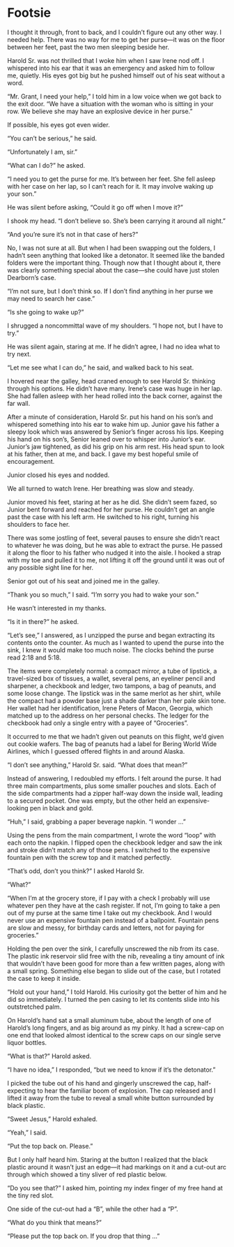 # Footsie

I thought it through, front to back, and I couldn’t figure out any other way.
I needed help.
There was no way for me to get her purse—it was on the floor between her feet, past the two men sleeping beside her.

Harold Sr. was not thrilled that I woke him when I saw Irene nod off.
I whispered into his ear that it was an emergency and asked him to follow me, quietly.
His eyes got big but he pushed himself out of his seat without a word.

“Mr. Grant, I need your help,” I told him in a low voice when we got back to the exit door.
“We have a situation with the woman who is sitting in your row.
We believe she may have an explosive device in her purse.”

If possible, his eyes got even wider.

“You can’t be serious,” he said.

“Unfortunately I am, sir.”

“What can I do?” he asked.

“I need you to get the purse for me.
It’s between her feet.
She fell asleep with her case on her lap, so I can’t reach for it.
It may involve waking up your son.”

He was silent before asking, “Could it go off when I move it?”

I shook my head.
“I don’t believe so.
She’s been carrying it around all night.”

“And you’re sure it’s not in that case of hers?”

No, I was not sure at all.
But when I had been swapping out the folders, I hadn’t seen anything that looked like a detonator.
It seemed like the banded folders were the important thing.
Though now that I thought about it, there was clearly something special about the case—she could have just stolen Dearborn’s case.

“I’m not sure, but I don’t think so.
If I don’t find anything in her purse we may need to search her case.”

“Is she going to wake up?”

I shrugged a noncommittal wave of my shoulders.
“I hope not, but I have to try.”

He was silent again, staring at me.
If he didn’t agree, I had no idea what to try next.

“Let me see what I can do,” he said, and walked back to his seat.

I hovered near the galley, head craned enough to see Harold Sr. thinking through his options.
He didn’t have many.
Irene’s case was huge in her lap.
She had fallen asleep with her head rolled into the back corner, against the far wall.

After a minute of consideration, Harold Sr. put his hand on his son’s and whispered something into his ear to wake him up.
Junior gave his father a sleepy look which was answered by Senior’s finger across his lips.
Keeping his hand on his son’s, Senior leaned over to whisper into Junior’s ear.
Junior’s jaw tightened, as did his grip on his arm rest.
His head spun to look at his father, then at me, and back.
I gave my best hopeful smile of encouragement.

Junior closed his eyes and nodded.

We all turned to watch Irene.
Her breathing was slow and steady.

Junior moved his feet, staring at her as he did.
She didn’t seem fazed, so Junior bent forward and reached for her purse.
He couldn’t get an angle past the case with his left arm.
He switched to his right, turning his shoulders to face her.

There was some jostling of feet, several pauses to ensure she didn’t react to whatever he was doing, but he was able to extract the purse.
He passed it along the floor to his father who nudged it into the aisle.
I hooked a strap with my toe and pulled it to me, not lifting it off the ground until it was out of
any possible sight line for her.

Senior got out of his seat and joined me in the galley.

“Thank you so much,” I said.
“I’m sorry you had to wake your son.”

He wasn’t interested in my thanks.

“Is it in there?” he asked.

“Let’s see,” I answered, as I unzipped the purse and began extracting its contents onto the counter.
As much as I wanted to upend the purse into the sink, I knew it would make too much noise.
The clocks behind the purse read 2:18 and 5:18.

The items were completely normal: a compact mirror, a tube of lipstick, a travel-sized box of tissues, a wallet, several pens, an eyeliner pencil and sharpener, a checkbook and ledger, two tampons, a bag of peanuts, and some loose change.
The lipstick was in the same merlot as her shirt, while the compact had a powder base just a shade darker than her pale skin tone.
Her wallet had her identification, Irene Peters of Macon, Georgia, which matched up to the address on her personal checks.
The ledger for the checkbook had only a single entry with a payee of “Groceries”.

It occurred to me that we hadn’t given out peanuts on this flight, we’d given out cookie wafers.
The bag of peanuts had a label for Bering World Wide Airlines, which I guessed offered flights in and around Alaska.

“I don’t see anything,” Harold Sr. said.
“What does that mean?”

Instead of answering, I redoubled my efforts.
I felt around the purse.
It had three main compartments, plus some smaller pouches and slots.
Each of the side compartments had a zipper half-way down the inside wall, leading to a secured pocket.
One was empty, but the other held an expensive-looking pen in black and gold.

“Huh,” I said, grabbing a paper beverage napkin.
“I wonder …”

Using the pens from the main compartment, I wrote the word “loop” with each onto the napkin.
I flipped open the checkbook ledger and saw the ink and stroke didn’t match any of those pens.
I switched to the expensive fountain pen with the screw top and it matched perfectly.

“That’s odd, don’t you think?” I asked Harold Sr.

“What?”

“When I’m at the grocery store, if I pay with a check I probably will use whatever pen they have at the cash register.
If not, I’m going to take a pen out of my purse at the same time I take out my checkbook.
And I would never use an expensive fountain pen instead of a ballpoint.
Fountain pens are slow and messy, for birthday cards and letters, not for paying for groceries.”

Holding the pen over the sink, I carefully unscrewed the nib from its case.
The plastic ink reservoir slid free with the nib, revealing a tiny amount of ink that wouldn’t have been good for more than a few written pages, along with a small spring.
Something else began to slide out of the case, but I rotated the case to keep it inside.

“Hold out your hand,” I told Harold.
His curiosity got the better of him and he did so immediately.
I turned the pen casing to let its contents slide into his outstretched palm.

On Harold’s hand sat a small aluminum tube, about the length of one of Harold’s long fingers, and as big around as my pinky.
It had a screw-cap on one end that looked almost identical to the screw caps on our single serve liquor bottles.

“What is that?” Harold asked.

“I have no idea,” I responded, “but we need to know if it’s the detonator.”

I picked the tube out of his hand and gingerly unscrewed the cap, half-expecting to hear the familiar boom of explosion.
The cap released and I lifted it away from the tube to reveal a small white button surrounded by black plastic.

“Sweet Jesus,” Harold exhaled.

“Yeah,” I said.

“Put the top back on.
Please.”

But I only half heard him.
Staring at the button I realized that the black plastic around it wasn’t just an edge—it had markings on it and a cut-out arc through which showed a tiny sliver of red plastic below.

“Do you see that?” I asked him, pointing my index finger of my free hand at the tiny red slot.

One side of the cut-out had a “B”, while the other had a “P”.

“What do you think that means?”

“Please put the top back on.
If you drop that thing …”
